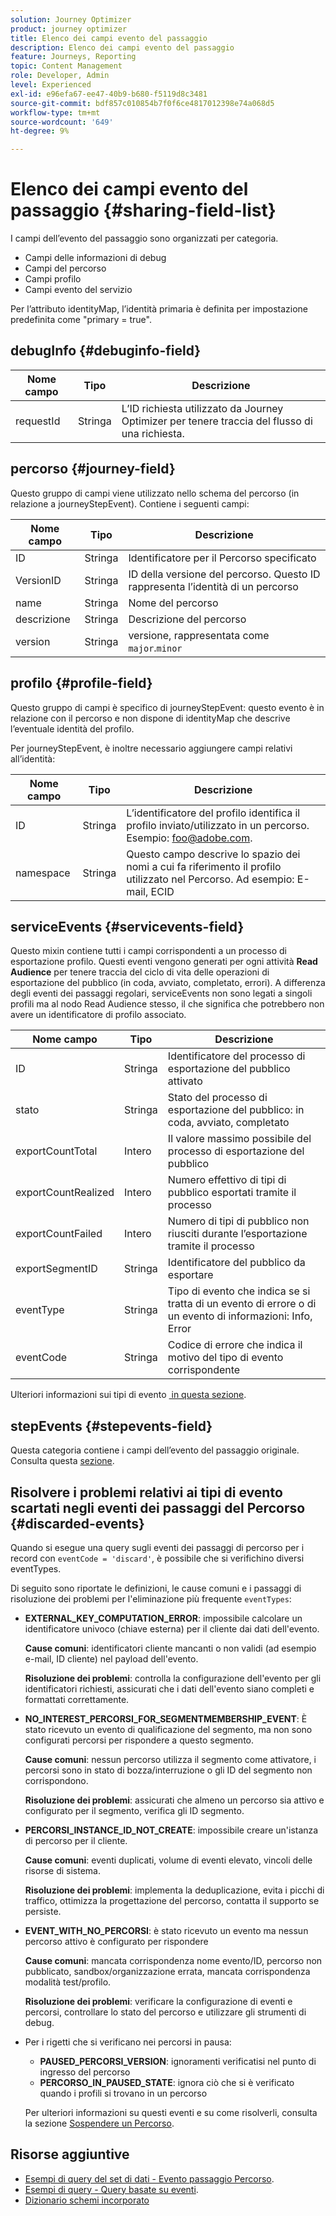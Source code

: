 ```yaml
---
solution: Journey Optimizer
product: journey optimizer
title: Elenco dei campi evento del passaggio
description: Elenco dei campi evento del passaggio
feature: Journeys, Reporting
topic: Content Management
role: Developer, Admin
level: Experienced
exl-id: e96efa67-ee47-40b9-b680-f5119d8c3481
source-git-commit: bdf857c010854b7f0f6ce4817012398e74a068d5
workflow-type: tm+mt
source-wordcount: '649'
ht-degree: 9%

---
```


# Elenco dei campi evento del passaggio {#sharing-field-list}

I campi dell’evento del passaggio sono organizzati per categoria.

* Campi delle informazioni di debug
* Campi del percorso
* Campi profilo
* Campi evento del servizio

Per l’attributo identityMap, l’identità primaria è definita per impostazione predefinita come &quot;primary = true&quot;.

## debugInfo {#debuginfo-field}

| Nome campo | Tipo | Descrizione |
|---|---|------------|
| requestId | Stringa | L’ID richiesta utilizzato da Journey Optimizer per tenere traccia del flusso di una richiesta. |

## percorso {#journey-field}

Questo gruppo di campi viene utilizzato nello schema del percorso (in relazione a journeyStepEvent). Contiene i seguenti campi:

| Nome campo | Tipo | Descrizione |
|---|---|------------|
| ID | Stringa | Identificatore per il Percorso specificato |
| VersionID | Stringa | ID della versione del percorso. Questo ID rappresenta l’identità di un percorso |
| name | Stringa | Nome del percorso |
| descrizione | Stringa | Descrizione del percorso |
| version | Stringa | versione, rappresentata come `major`.`minor` |

## profilo {#profile-field}

Questo gruppo di campi è specifico di journeyStepEvent: questo evento è in relazione con il percorso e non dispone di identityMap che descrive l’eventuale identità del profilo.

Per journeyStepEvent, è inoltre necessario aggiungere campi relativi all’identità:

| Nome campo | Tipo | Descrizione |
|---|---|------------|
| ID | Stringa | L’identificatore del profilo identifica il profilo inviato/utilizzato in un percorso. Esempio: foo@adobe.com. |
| namespace | Stringa | Questo campo descrive lo spazio dei nomi a cui fa riferimento il profilo utilizzato nel Percorso. Ad esempio: E-mail, ECID |

## serviceEvents {#servicevents-field}

Questo mixin contiene tutti i campi corrispondenti a un processo di esportazione profilo. Questi eventi vengono generati per ogni attività **Read Audience** per tenere traccia del ciclo di vita delle operazioni di esportazione del pubblico (in coda, avviato, completato, errori). A differenza degli eventi dei passaggi regolari, serviceEvents non sono legati a singoli profili ma al nodo Read Audience stesso, il che significa che potrebbero non avere un identificatore di profilo associato.

| Nome campo | Tipo | Descrizione |
|---|---|------------|
| ID | Stringa | Identificatore del processo di esportazione del pubblico attivato |
| stato | Stringa | Stato del processo di esportazione del pubblico: in coda, avviato, completato |
| exportCountTotal | Intero | Il valore massimo possibile del processo di esportazione del pubblico |
| exportCountRealized | Intero | Numero effettivo di tipi di pubblico esportati tramite il processo |
| exportCountFailed | Intero | Numero di tipi di pubblico non riusciti durante l’esportazione tramite il processo |
| exportSegmentID | Stringa | Identificatore del pubblico da esportare |
| eventType | Stringa | Tipo di evento che indica se si tratta di un evento di errore o di un evento di informazioni: Info, Error |
| eventCode | Stringa | Codice di errore che indica il motivo del tipo di evento corrispondente |

Ulteriori informazioni sui tipi di evento [&#x200B; in questa sezione](#discarded-events).

## stepEvents {#stepevents-field}

Questa categoria contiene i campi dell’evento del passaggio originale. Consulta questa [sezione](../reports/sharing-legacy-fields.md).


## Risolvere i problemi relativi ai tipi di evento scartati negli eventi dei passaggi del Percorso  {#discarded-events}

Quando si esegue una query sugli eventi dei passaggi di percorso per i record con `eventCode = 'discard'`, è possibile che si verifichino diversi eventTypes.

Di seguito sono riportate le definizioni, le cause comuni e i passaggi di risoluzione dei problemi per l&#39;eliminazione più frequente `eventTypes`:

* **EXTERNAL_KEY_COMPUTATION_ERROR**: impossibile calcolare un identificatore univoco (chiave esterna) per il cliente dai dati dell&#39;evento.

  **Cause comuni**: identificatori cliente mancanti o non validi (ad esempio e-mail, ID cliente) nel payload dell&#39;evento.

  **Risoluzione dei problemi**: controlla la configurazione dell&#39;evento per gli identificatori richiesti, assicurati che i dati dell&#39;evento siano completi e formattati correttamente.

* **NO_INTEREST_PERCORSI_FOR_SEGMENTMEMBERSHIP_EVENT**: È stato ricevuto un evento di qualificazione del segmento, ma non sono configurati percorsi per rispondere a questo segmento.

  **Cause comuni**: nessun percorso utilizza il segmento come attivatore, i percorsi sono in stato di bozza/interruzione o gli ID del segmento non corrispondono.

  **Risoluzione dei problemi**: assicurati che almeno un percorso sia attivo e configurato per il segmento, verifica gli ID segmento.

* **PERCORSI_INSTANCE_ID_NOT_CREATE**: impossibile creare un&#39;istanza di percorso per il cliente.

  **Cause comuni**: eventi duplicati, volume di eventi elevato, vincoli delle risorse di sistema.

  **Risoluzione dei problemi**: implementa la deduplicazione, evita i picchi di traffico, ottimizza la progettazione del percorso, contatta il supporto se persiste.

* **EVENT_WITH_NO_PERCORSI**: è stato ricevuto un evento ma nessun percorso attivo è configurato per rispondere

  **Cause comuni**: mancata corrispondenza nome evento/ID, percorso non pubblicato, sandbox/organizzazione errata, mancata corrispondenza modalità test/profilo.

  **Risoluzione dei problemi**: verificare la configurazione di eventi e percorsi, controllare lo stato del percorso e utilizzare gli strumenti di debug.

* Per i rigetti che si verificano nei percorsi in pausa:

   * **PAUSED_PERCORSI_VERSION**: ignoramenti verificatisi nel punto di ingresso del percorso
   * **PERCORSO_IN_PAUSED_STATE**: ignora ciò che si è verificato quando i profili si trovano in un percorso

  Per ulteriori informazioni su questi eventi e su come risolverli, consulta la sezione [Sospendere un Percorso](../building-journeys/journey-pause.md#troubleshoot-profile-discards-in-paused-journeys).

## Risorse aggiuntive

* [Esempi di query del set di dati - Evento passaggio Percorso](../data/datasets-query-examples.md#journey-step-event).
* [Esempi di query - Query basate su eventi](query-examples.md#event-based-queries).
* [Dizionario schemi incorporato](https://experienceleague.adobe.com/tools/ajo-schemas/schema-dictionary.html?lang=it)

